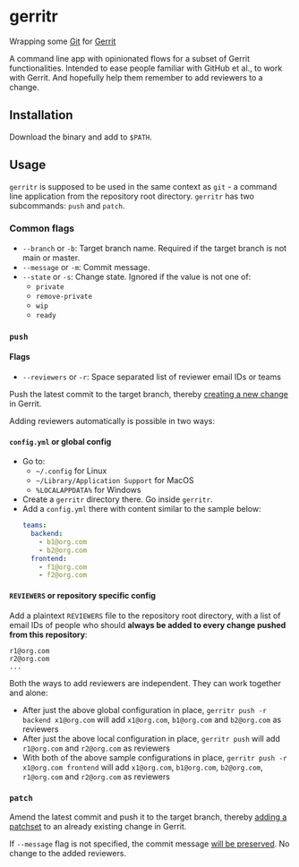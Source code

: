 # gerritr

Wrapping some [Git](https://git-scm.com/) for [Gerrit](https://www.gerritcodereview.com/)

A command line app with opinionated flows for a subset of Gerrit functionalities. Intended to ease people familiar with GitHub et al., to work with Gerrit. And hopefully help them remember to add reviewers to a change.

## Installation
Download the binary and add to `$PATH`.

## Usage
`gerritr` is supposed to be used in the same context as `git` - a command line application from the repository root directory. `gerritr` has two subcommands: `push` and `patch`.

### Common flags
* `--branch` or `-b`: Target branch name. Required if the target branch is not main or master.
* `--message` or `-m`: Commit message.
* `--state` or `-s`: Change state. Ignored if the value is not one of:
	* `private`
	* `remove-private`
	* `wip`
	* `ready`

### `push`

#### Flags
* `--reviewers` or `-r`: Space separated list of reviewer email IDs or teams

Push the latest commit to the target branch, thereby [creating a new change](https://gerrit-documentation.storage.googleapis.com/Documentation/3.6.2/intro-gerrit-walkthrough.html#_creating_the_review) in Gerrit.

Adding reviewers automatically is possible in two ways:
#### `config.yml` or global config
* Go to:
	* `~/.config` for Linux
	* `~/Library/Application Support` for MacOS
	* `%LOCALAPPDATA%` for Windows
* Create a `gerritr` directory there. Go inside `gerritr`.
* Add a `config.yml` there with content similar to the sample below:
	```YAML
	teams:
	  backend:
		- b1@org.com
		- b2@org.com
	  frontend:
		- f1@org.com
		- f2@org.com
	```

#### `REVIEWERS` or repository specific config
Add a plaintext `REVIEWERS` file to the repository root directory, with a list of email IDs of people who should **always be added to every change pushed from this repository**:
```Text
r1@org.com
r2@org.com
...
```

Both the ways to add reviewers are independent. They can work together and alone:
* After just the above global configuration in place, `gerritr push -r backend x1@org.com` will add `x1@org.com`, `b1@org.com` and `b2@org.com` as reviewers
* After just the above local configuration in place, `gerritr push` will add `r1@org.com` and `r2@org.com` as reviewers
* With both of the above sample configurations in place, `gerritr push -r x1@org.com frontend` will add `x1@org.com`, `b1@org.com`, `b2@org.com`, `r1@org.com` and `r2@org.com` as reviewers

### `patch`

Amend the latest commit and push it to the target branch, thereby [adding a patchset](https://gerrit-documentation.storage.googleapis.com/Documentation/3.6.2/intro-gerrit-walkthrough.html#_reworking_the_change) to an already existing change in Gerrit.

If `--message` flag is not specified, the commit message [will be preserved](https://git-scm.com/docs/git-commit#Documentation/git-commit.txt---no-edit). No change to the added reviewers.
